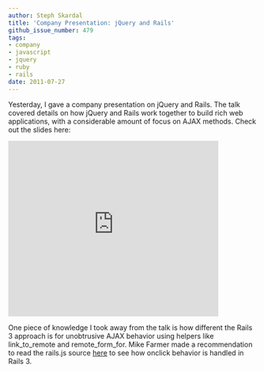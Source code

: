 ```yaml
---
author: Steph Skardal
title: 'Company Presentation: jQuery and Rails'
github_issue_number: 479
tags:
- company
- javascript
- jquery
- ruby
- rails
date: 2011-07-27
---
```


Yesterday, I gave a company presentation on jQuery and Rails. The talk covered details on how jQuery and Rails work together to build rich web applications, with a considerable amount of focus on AJAX methods. Check out the slides here:

<iframe frameborder="0" height="355" marginheight="0" marginwidth="0" scrolling="no" src="https://www.slideshare.net/slideshow/embed_code/8576011" width="425"></iframe>

One piece of knowledge I took away from the talk is how different the Rails 3 approach is for unobtrusive AJAX behavior using helpers like link_to_remote and remote_form_for. Mike Farmer made a recommendation to read the rails.js source [here](https://github.com/rails/jquery-ujs/blob/master/src/rails.js) to see how onclick behavior is handled in Rails 3.
